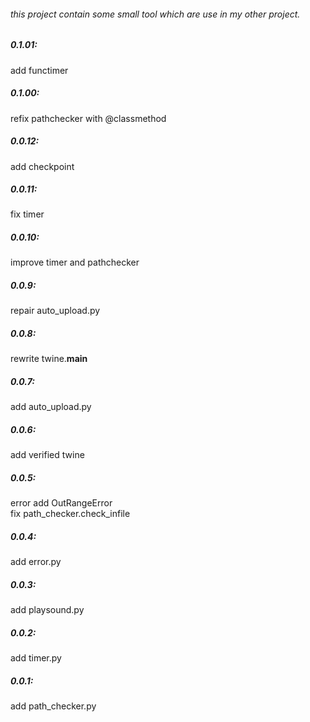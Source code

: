 ###### this project contain some small tool which are use in my other project.  

##### 0.1.01:  
add functimer 
##### 0.1.00:  
refix pathchecker with @classmethod 
##### 0.0.12:  
add checkpoint  
##### 0.0.11:  
fix timer   
##### 0.0.10:  
improve timer and pathchecker   
##### 0.0.9:  
repair auto_upload.py   
##### 0.0.8:  
rewrite twine.__main__      
##### 0.0.7:  
add auto_upload.py      
##### 0.0.6:  
add verified twine   
##### 0.0.5:  
error add OutRangeError  
fix path_checker.check_infile  
##### 0.0.4:  
add error.py  
##### 0.0.3:  
add playsound.py  
##### 0.0.2:  
add timer.py  
##### 0.0.1:  
add path_checker.py  